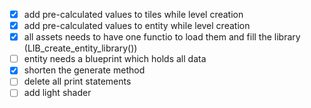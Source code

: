 - [x] add pre-calculated values to tiles while level creation
- [x] add pre-calculated values to entity while level creation
- [x] all assets needs to have one functio to load them and fill the library (LIB_create_entity_library())
- [ ] entity needs a blueprint which holds all data
- [x] shorten the generate method
- [ ] delete all print statements
- [ ] add light shader
